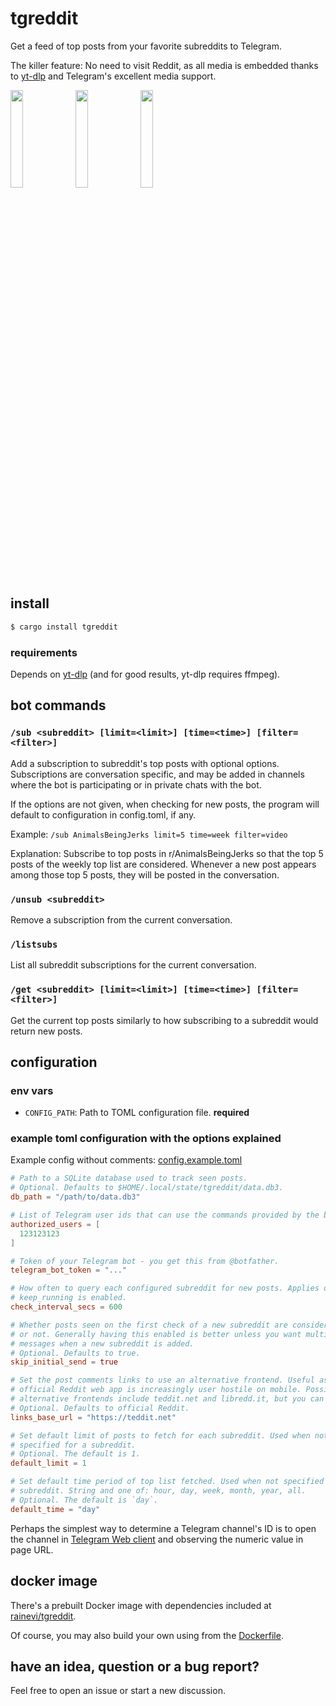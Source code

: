 # tgreddit

Get a feed of top posts from your favorite subreddits to Telegram.

The killer feature: No need to visit Reddit, as all media is embedded thanks to
[yt-dlp](yt-dlp) and Telegram's excellent media support.

<img align=left src="https://user-images.githubusercontent.com/11027/178097057-83b27933-9876-405a-b151-a148960819df.jpeg" width=20% height=20%>
<img align=left src="https://user-images.githubusercontent.com/11027/178096986-5f651336-8208-4c40-9c41-58c95173b24d.jpeg" width=20% height=20%>
<img src="https://user-images.githubusercontent.com/11027/178099572-e55c7f3c-986b-4804-8540-1004b36950df.jpeg" width=20% height=20%>

## install

```sh
$ cargo install tgreddit
```

### requirements

Depends on [yt-dlp](yt-dlp) (and for good results, yt-dlp requires ffmpeg).

## bot commands

### `/sub <subreddit> [limit=<limit>] [time=<time>] [filter=<filter>]`

Add a subscription to subreddit's top posts with optional options. Subscriptions
are conversation specific, and may be added in channels where the bot is
participating or in private chats with the bot.

If the options are not given, when checking for new posts, the program will
default to configuration in config.toml, if any.

Example: `/sub AnimalsBeingJerks limit=5 time=week filter=video`

Explanation: Subscribe to top posts in r/AnimalsBeingJerks so that the top 5
posts of the weekly top list are considered. Whenever a new post appears among
those top 5 posts, they will be posted in the conversation.

### `/unsub <subreddit>`

Remove a subscription from the current conversation.

### `/listsubs`

List all subreddit subscriptions for the current conversation.

### `/get <subreddit> [limit=<limit>] [time=<time>] [filter=<filter>]`

Get the current top posts similarly to how subscribing to a subreddit would
return new posts.

## configuration

### env vars

- `CONFIG_PATH`: Path to TOML configuration file. **required**

### example toml configuration with the options explained

Example config without comments:
[config.example.toml](https://raw.githubusercontent.com/raine/tgreddit/master/config.example.toml)

```toml
# Path to a SQLite database used to track seen posts.
# Optional. Defaults to $HOME/.local/state/tgreddit/data.db3.
db_path = "/path/to/data.db3"

# List of Telegram user ids that can use the commands provided by the bot.
authorized_users = [
  123123123
]

# Token of your Telegram bot - you get this from @botfather.
telegram_bot_token = "..."

# How often to query each configured subreddit for new posts. Applies only if
# keep_running is enabled.
check_interval_secs = 600

# Whether posts seen on the first check of a new subreddit are considered new
# or not. Generally having this enabled is better unless you want multiple new
# messages when a new subreddit is added.
# Optional. Defaults to true.
skip_initial_send = true

# Set the post comments links to use an alternative frontend. Useful as the
# official Reddit web app is increasingly user hostile on mobile. Possible
# alternative frontends include teddit.net and libredd.it, but you can use any.
# Optional. Defaults to official Reddit.
links_base_url = "https://teddit.net"

# Set default limit of posts to fetch for each subreddit. Used when not
# specified for a subreddit.
# Optional. The default is 1.
default_limit = 1

# Set default time period of top list fetched. Used when not specified for a
# subreddit. String and one of: hour, day, week, month, year, all.
# Optional. The default is `day`.
default_time = "day"
```

Perhaps the simplest way to determine a Telegram channel's ID is to open the
channel in [Telegram Web client][telegram-web] and observing the numeric value
in page URL.

## docker image

There's a prebuilt Docker image with dependencies included at
[rainevi/tgreddit](https://hub.docker.com/repository/docker/rainevi/tgreddit).

Of course, you may also build your own using from the
[Dockerfile](https://raw.githubusercontent.com/raine/tgreddit/master/Dockerfile).

## have an idea, question or a bug report?

Feel free to open an issue or start a new discussion.

[yt-dlp]: https://github.com/yt-dlp/yt-dlp
[telegram-web]: https://web.telegram.org/
